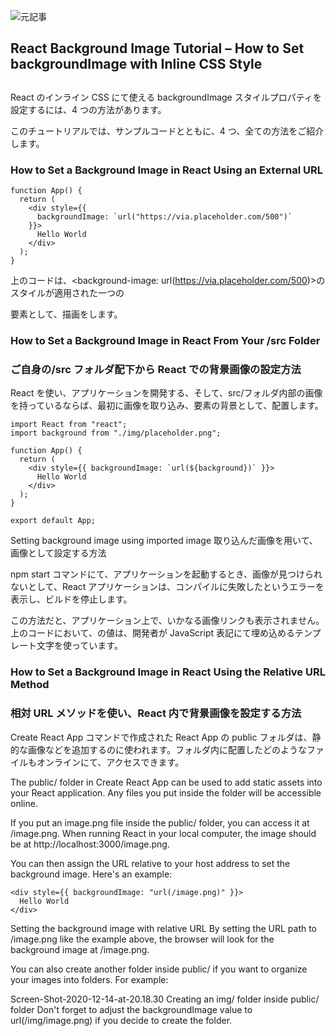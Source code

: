 ![元記事](https://www.freecodecamp.org/news/react-background-image-tutorial-how-to-set-backgroundimage-with-inline-css-style/)

## React Background Image Tutorial – How to Set backgroundImage with Inline CSS Style

##

React のインライン CSS にて使える backgroundImage スタイルプロパティを設定するには、4 つの方法があります。

このチュートリアルでは、サンプルコードとともに、4 つ、全ての方法をご紹介します。

### How to Set a Background Image in React Using an External URL

```
function App() {
  return (
    <div style={{
      backgroundImage: `url("https://via.placeholder.com/500")`
    }}>
      Hello World
    </div>
  );
}
```

上のコードは、<background-image: url(https://via.placeholder.com/500)>のスタイルが適用された一つの<div>要素として、描画をします。

### How to Set a Background Image in React From Your /src Folder

### ご自身の/src フォルダ配下から React での背景画像の設定方法

React を使い、アプリケーションを開発する、そして、src/フォルダ内部の画像を持っているならば、最初に画像を取り込み、要素の背景として、配置します。

```
import React from "react";
import background from "./img/placeholder.png";

function App() {
  return (
    <div style={{ backgroundImage: `url(${background})` }}>
      Hello World
    </div>
  );
}

export default App;
```

Setting background image using imported image
取り込んだ画像を用いて、画像として設定する方法

npm start コマンドにて、アプリケーションを起動するとき、画像が見つけられないとして、React アプリケーションは、コンパイルに失敗したというエラーを表示し、ビルドを停止します。

この方法だと、アプリケーション上で、いかなる画像リンクも表示されません。上のコードにおいて、<backgroundImage>の値は、開発者が JavaScript 表記にて埋め込めるテンプレート文字を使っています。

### How to Set a Background Image in React Using the Relative URL Method

### 相対 URL メソッドを使い、React 内で背景画像を設定する方法

Create React App コマンドで作成された React App の public フォルダは、静的な画像などを追加するのに使われます。フォルダ内に配置したどのようなファイルもオンラインにて、アクセスできます。

The public/ folder in Create React App can be used to add static assets into your React application. Any files you put inside the folder will be accessible online.

If you put an image.png file inside the public/ folder, you can access it at <your host address>/image.png. When running React in your local computer, the image should be at http://localhost:3000/image.png.

You can then assign the URL relative to your host address to set the background image. Here's an example:

```
<div style={{ backgroundImage: "url(/image.png)" }}>
  Hello World
</div>
```

Setting the background image with relative URL
By setting the URL path to /image.png like the example above, the browser will look for the background image at <your host address>/image.png.

You can also create another folder inside public/ if you want to organize your images into folders. For example:

Screen-Shot-2020-12-14-at-20.18.30
Creating an img/ folder inside public/ folder
Don't forget to adjust the backgroundImage value to url(/img/image.png) if you decide to create the folder.
